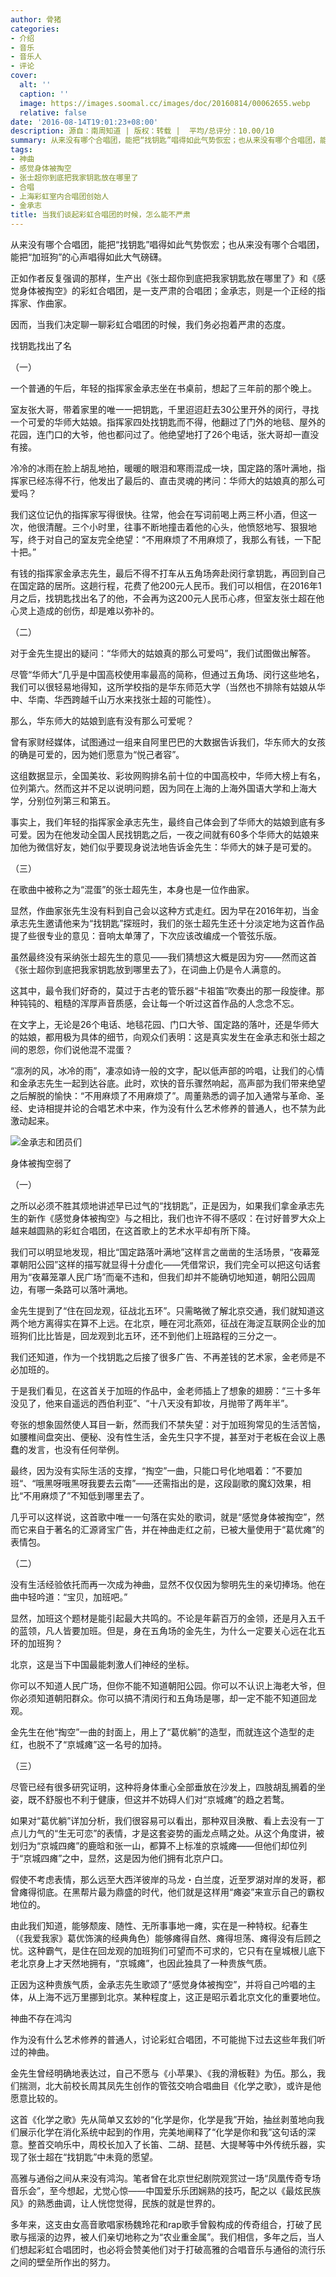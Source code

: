 ```yaml
---
author: 骨猪
categories:
- 介绍
- 音乐
- 音乐人
- 评论
cover:
  alt: ''
  caption: ''
  image: https://images.soomal.cc/images/doc/20160814/00062655.webp
  relative: false
date: '2016-08-14T19:01:23+08:00'
description: 源自：南周知道 | 版权：转载 |  平均/总评分：10.00/10
summary: 从来没有哪个合唱团，能把“找钥匙”唱得如此气势恢宏；也从来没有哪个合唱团，能把“加班狗”的心声唱得如此大气磅礴。正如作者反复强调的那样，生产出《张士超你到底把我家钥匙放在哪里了》和《感觉身体被掏空》的彩虹合唱团……
tags:
- 神曲
- 感觉身体被掏空
- 张士超你到底把我家钥匙放在哪里了
- 合唱
- 上海彩虹室内合唱团创始人
- 金承志
title: 当我们谈起彩虹合唱团的时候，怎么能不严肃
---
```


从来没有哪个合唱团，能把“找钥匙”唱得如此气势恢宏；也从来没有哪个合唱团，能把“加班狗”的心声唱得如此大气磅礴。

正如作者反复强调的那样，生产出《张士超你到底把我家钥匙放在哪里了》和《感觉身体被掏空》的彩虹合唱团，是一支严肃的合唱团；金承志，则是一个正经的指挥家、作曲家。

因而，当我们决定聊一聊彩虹合唱团的时候，我们务必抱着严肃的态度。

找钥匙找出了名



（一）

一个普通的午后，年轻的指挥家金承志坐在书桌前，想起了三年前的那个晚上。

室友张大哥，带着家里的唯一一把钥匙，千里迢迢赶去30公里开外的闵行，寻找一个可爱的华师大姑娘。指挥家四处找钥匙而不得，他翻过了门外的地毯、屋外的花园，连门口的大爷，他也都问过了。他绝望地打了26个电话，张大哥却一直没有接。

冷冷的冰雨在脸上胡乱地拍，暖暖的眼泪和寒雨混成一块，国定路的落叶满地，指挥家已经冻得不行，他发出了最后的、直击灵魂的拷问：华师大的姑娘真的那么可爱吗？

我们这位记仇的指挥家写得很快。往常，他会在写词前喝上两三杯小酒，但这一次，他很清醒。三个小时里，往事不断地撞击着他的心头，他愤怒地写、狠狠地写，终于对自己的室友完全绝望：“不用麻烦了不用麻烦了，我那么有钱，一下配十把。”

有钱的指挥家金承志先生，最后不得不打车从五角场奔赴闵行拿钥匙，再回到自己在国定路的居所。这趟行程，花费了他200元人民币。我们可以相信，在2016年1月之后，找钥匙找出名了的他，不会再为这200元人民币心疼，但室友张士超在他心灵上造成的创伤，却是难以弥补的。

（二）

对于金先生提出的疑问：“华师大的姑娘真的那么可爱吗”，我们试图做出解答。

尽管“华师大”几乎是中国高校使用率最高的简称，但通过五角场、闵行这些地名，我们可以很轻易地得知，这所学校指的是华东师范大学（当然也不排除有姑娘从华中、华南、华西跨越千山万水来找张士超的可能性）。

那么，华东师大的姑娘到底有没有那么可爱呢？

曾有家财经媒体，试图通过一组来自阿里巴巴的大数据告诉我们，华东师大的女孩的确是可爱的，因为她们愿意为“悦己者容”。

这组数据显示，全国美妆、彩妆网购排名前十位的中国高校中，华师大榜上有名，位列第六。然而这并不足以说明问题，因为同在上海的上海外国语大学和上海大学，分别位列第三和第五。

事实上，我们年轻的指挥家金承志先生，最终自己体会到了华师大的姑娘到底有多可爱。因为在他发动全国人民找钥匙之后，一夜之间就有60多个华师大的姑娘来加他为微信好友，她们似乎要现身说法地告诉金先生：华师大的妹子是可爱的。

（三）

在歌曲中被称之为“混蛋”的张士超先生，本身也是一位作曲家。

显然，作曲家张先生没有料到自己会以这种方式走红。因为早在2016年初，当金承志先生邀请他来为“找钥匙”探班时，我们的张士超先生还十分淡定地为这首作品提了些很专业的意见：音响太单薄了，下次应该改编成一个管弦乐版。

虽然最终没有采纳张士超先生的意见――我们猜想这大概是因为穷――然而这首《张士超你到底把我家钥匙放到哪里去了》，在词曲上仍是令人满意的。

这其中，最令我们好奇的，莫过于古老的管乐器“卡祖笛”吹奏出的那一段旋律。那种钝钝的、粗糙的浑厚声音质感，会让每一个听过这首作品的人念念不忘。

在文字上，无论是26个电话、地毯花园、门口大爷、国定路的落叶，还是华师大的姑娘，都用极为具体的细节，向观众们表明：这是真实发生在金承志和张士超之间的恩怨，你们说他混不混蛋？

“凛冽的风，冰冷的雨”，凄凉如诗一般的文字，配以低声部的吟唱，让我们的心情和金承志先生一起到达谷底。此时，欢快的音乐骤然响起，高声部为我们带来绝望之后解脱的愉快：“不用麻烦了不用麻烦了”。周董熟悉的调子加入通常与革命、圣经、史诗相提并论的合唱艺术中来，作为没有什么艺术修养的普通人，也不禁为此激动起来。

![金承志和团员们](https://images.soomal.cc/images/doc/20160814/00062655.webp)





身体被掏空弱了



（一）

之所以必须不胜其烦地讲述早已过气的“找钥匙”，正是因为，如果我们拿金承志先生的新作《感觉身体被掏空》与之相比，我们也许不得不感叹：在讨好普罗大众上越来越圆熟的彩虹合唱团，在这首歌上的艺术水平却有所下降。

我们可以明显地发现，相比“国定路落叶满地”这样言之凿凿的生活场景，“夜幕笼罩朝阳公园”这样的描写就显得十分虚化――凭借常识，我们完全可以把这句话套用为“夜幕笼罩人民广场”而毫不违和，但我们却并不能确切地知道，朝阳公园周边，有哪一条路可以落叶满地。

金先生提到了“住在回龙观，征战北五环”。只需略微了解北京交通，我们就知道这两个地方离得实在算不上远。在北京，睡在河北燕郊，征战在海淀互联网企业的加班狗们比比皆是，回龙观到北五环，还不到他们上班路程的三分之一。

我们还知道，作为一个找钥匙之后接了很多广告、不再差钱的艺术家，金老师是不必加班的。

于是我们看见，在这首关于加班的作品中，金老师插上了想象的翅膀：“三十多年没见了，他来自遥远的西伯利亚”、“十八天没有卸妆，月抛带了两年半”。

夸张的想象固然使人耳目一新，然而我们不禁失望：对于加班狗常见的生活苦恼，如腰椎间盘突出、便秘、没有性生活，金先生只字不提，甚至对于老板在会议上愚蠢的发言，也没有任何举例。

最终，因为没有实际生活的支撑，“掏空”一曲，只能口号化地唱着：”不要加班“、“哦黑呀哦黑呀我要去云南”――还需指出的是，这段副歌的魔幻效果，相比“不用麻烦了”不知低到哪里去了。

几乎可以这样说，这首歌中唯一一句落在实处的歌词，就是“感觉身体被掏空”，然而它来自于著名的汇源肾宝广告，并在神曲走红之前，已被大量使用于“葛优瘫”的表情包。

（二）

没有生活经验依托而再一次成为神曲，显然不仅仅因为黎明先生的亲切捧场。他在曲中轻吟道：“宝贝，加班吧。”

显然，加班这个题材是能引起最大共鸣的。不论是年薪百万的金领，还是月入五千的蓝领，凡人皆要加班。但是，身在五角场的金先生，为什么一定要关心远在北五环的加班狗？

北京，这是当下中国最能刺激人们神经的坐标。

你可以不知道人民广场，但你不能不知道朝阳公园。你可以不认识上海老大爷，但你必须知道朝阳群众。你可以搞不清闵行和五角场是哪，却一定不能不知道回龙观。

金先生在他“掏空”一曲的封面上，用上了“葛优躺”的造型，而就连这个造型的走红，也脱不了“京城瘫”这一名号的加持。

（三）

尽管已经有很多研究证明，这种将身体重心全部垂放在沙发上，四肢胡乱搁着的坐姿，既不舒服也不利于健康，但这并不妨碍人们对“京城瘫”的趋之若鹜。

如果对“葛优躺”详加分析，我们很容易可以看出，那种双目涣散、看上去没有一丁点儿力气的“生无可恋”的表情，才是这套姿势的画龙点睛之处。从这个角度讲，被划归为“京城四瘫”的鹿晗和张一山，都算不上标准的京城瘫――但他们却位列于“京城四瘫”之中，显然，这是因为他们拥有北京户口。

假使不考虑表情，那么远至大西洋彼岸的马龙・白兰度，近至罗湖对岸的发哥，都曾瘫得彻底。在黑帮片最为鼎盛的时代，他们就是这样用“瘫姿”来宣示自己的霸权地位的。

由此我们知道，能够颓废、随性、无所事事地一瘫，实在是一种特权。纪春生（《我爱我家》葛优饰演的经典角色）能够瘫得自然、瘫得坦荡、瘫得没有后顾之忧。这种霸气，是住在回龙观的加班狗们可望而不可求的，它只有在皇城根儿底下老北京身上才天然地拥有，“京城瘫”，也因此独具了一种贵族气质。

正因为这种贵族气质，金承志先生歌颂了“感觉身体被掏空”，并将自己吟唱的主体，从上海不远万里挪到北京。某种程度上，这正是昭示着北京文化的重要地位。

神曲不存在鸿沟

作为没有什么艺术修养的普通人，讨论彩虹合唱团，不可能抛下过去这些年我们听过的神曲。

金先生曾经明确地表达过，自己不愿与《小苹果》、《我的滑板鞋》为伍。那么，我们揣测，北大前校长周其凤先生创作的管弦交响合唱曲目《化学之歌》，或许是他愿意比较的。

这首《化学之歌》先从简单又玄妙的“化学是你，化学是我”开始，抽丝剥茧地向我们展示化学在消化系统中起到的作用，完美地阐释了“化学是你和我”这句话的深意。整首交响乐中，周校长加入了长笛、二胡、琵琶、大提琴等中外传统乐器，实现了张士超在“找钥匙”中未竟的愿望。

高雅与通俗之间从来没有鸿沟。笔者曾在北京世纪剧院观赏过一场“凤凰传奇专场音乐会”，至今想起，尤觉心惊――中国爱乐乐团娴熟的技巧，配之以《最炫民族风》的熟悉曲调，让人恍惚觉得，民族的就是世界的。

多年来，这支由女高音歌唱家杨魏玲花和rap歌手曾毅构成的传奇组合，打破了民歌与摇滚的边界，被人们亲切地称之为“农业重金属”。我们相信，多年之后，当人们想起彩虹合唱团时，也必将会赞美他们对于打破高雅的合唱音乐与通俗的流行乐之间的壁垒所作出的努力。